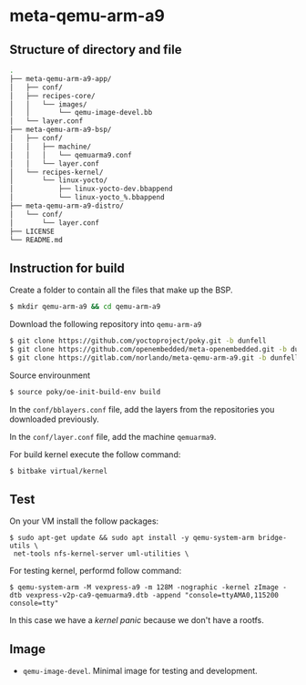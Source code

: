 # meta-qemu-arm-a9

## Structure of directory and file

```bash
.
├── meta-qemu-arm-a9-app/
│   ├── conf/
│   ├── recipes-core/
│   │   └── images/
│   │       └── qemu-image-devel.bb
│   └── layer.conf
├── meta-qemu-arm-a9-bsp/
│   ├── conf/
│   │   ├── machine/
│   │   │   └── qemuarma9.conf
│   │   └── layer.conf
│   └── recipes-kernel/
│       └── linux-yocto/
│           ├── linux-yocto-dev.bbappend
│           └── linux-yocto_%.bbappend
├── meta-qemu-arm-a9-distro/
│   └── conf/
│       └── layer.conf
├── LICENSE
└── README.md
```

## Instruction for build

Create a folder to contain all the files that make up the BSP.

```bash
$ mkdir qemu-arm-a9 && cd qemu-arm-a9
```

Download the following repository into `qemu-arm-a9`

```bash
$ git clone https://github.com/yoctoproject/poky.git -b dunfell
$ git clone https://github.com/openembedded/meta-openembedded.git -b dunfell
$ git clone https://gitlab.com/norlando/meta-qemu-arm-a9.git -b dunfell
```

Source envirounment

```bash
$ source poky/oe-init-build-env build
```

In the `conf/bblayers.conf` file, add the layers from the repositories you downloaded previously.

In the `conf/layer.conf` file, add the machine `qemuarma9`.

For build kernel execute the follow command:

```bash
$ bitbake virtual/kernel
```

## Test

On your VM install the follow packages:

```
$ sudo apt-get update && sudo apt install -y qemu-system-arm bridge-utils \
 net-tools nfs-kernel-server uml-utilities \
```

For testing kernel, performd follow command:

```
$ qemu-system-arm -M vexpress-a9 -m 128M -nographic -kernel zImage -dtb vexpress-v2p-ca9-qemuarma9.dtb -append "console=ttyAMA0,115200 console=tty"
```

In this case we have a *kernel panic* because we don't have a rootfs.

## Image

* `qemu-image-devel`. Minimal image for testing and development.
